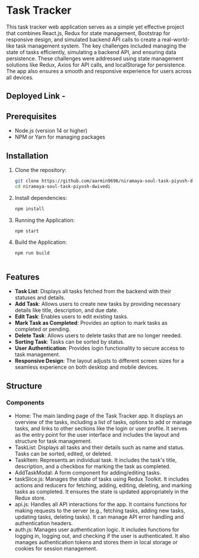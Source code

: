 # Task Tracker

This task tracker web application serves as a simple yet effective project that combines React.js, Redux for state management, Bootstrap for responsive design, and simulated backend API calls to create a real-world-like task management system. The key challenges included managing the state of tasks efficiently, simulating a backend API, and ensuring data persistence. These challenges were addressed using state management solutions like Redux, Axios for API calls, and localStorage for persistence. The app also ensures a smooth and responsive experience for users across all devices.

## Deployed Link - 

## Prerequisites

- Node.js (version 14 or higher)
- NPM or Yarn for managing packages

## Installation

1. Clone the repository:

   ```bash
   git clone https://github.com/aarmin9696/niramaya-soul-task-piyush-dwivedi.git
   cd niramaya-soul-task-piyush-dwivedi

2. Install dependencies:

   ```bash
   npm install

3. Running the Application:

   ```bash
   npm start

4. Build the Application:

   ```bash
   npm run build



## Features

- **Task List**: Displays all tasks fetched from the backend with their statuses and details.
- **Add Task**: Allows users to create new tasks by providing necessary details like title, description, and due date.
- **Edit Task**: Enables users to edit existing tasks.
- **Mark Task as Completed**: Provides an option to mark tasks as completed or pending.
- **Delete Task**: Allows users to delete tasks that are no longer needed.
- **Sorting Task**: Tasks can be sorted by status.
- **User Authentication**: Provides login functionality to secure access to task management.
- **Responsive Design**: The layout adjusts to different screen sizes for a seamless experience on both desktop and mobile devices.

## Structure

### Components
- Home: The main landing page of the Task Tracker app. It displays an overview of the tasks, including a list of tasks, options to add or manage tasks, and links to other sections like the login or user profile. It serves as the entry point for the user interface and includes the layout and structure for task management.
- TaskList: Displays all tasks and their details such as name and status. Tasks can be sorted, edited, or deleted.
- TaskItem: Represents an individual task. It includes the task's title, description, and a checkbox for marking the task as completed.
- AddTaskModal: A form component for adding/editing tasks.
- taskSlice.js: Manages the state of tasks using Redux Toolkit. It includes actions and reducers for fetching, adding, editing, deleting, and marking tasks as completed. It ensures the state is updated appropriately in the Redux store.
- api.js: Handles all API interactions for the app. It contains functions for making requests to the server (e.g., fetching tasks, adding new tasks, updating tasks, deleting tasks). It can manage API error handling and authentication headers.
- auth.js: Manages user authentication logic. It includes functions for logging in, logging out, and checking if the user is authenticated. It also manages authentication tokens and stores them in local storage or cookies for session management.
  
